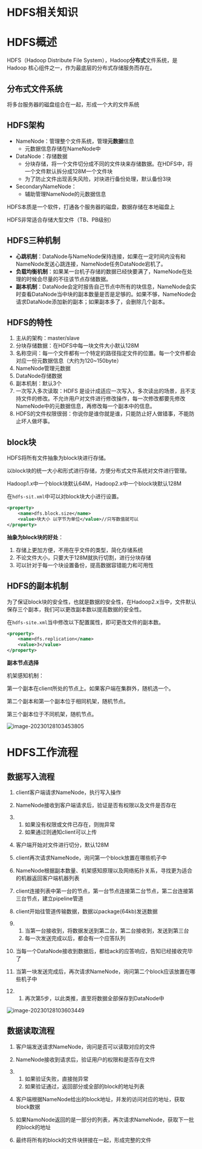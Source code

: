 # HDFS相关知识

# HDFS概述

HDFS（Hadoop Distribute File System），Hadoop**分布式**文件系统，是 Hadoop 核心组件之一，作为最底层的分布式存储服务而存在。

## 分布式文件系统

将多台服务器的磁盘组合在一起，形成一个大的文件系统

## HDFS架构

- NameNode：管理整个文件系统，管理**元数据**信息
  - 元数据信息存储在NameNode中
- DataNode：存储数据
  - 分块存储，将一个文件切分成不同的文件块来存储数据。在HDFS中，将一个文件默认拆分成128M一个文件块
  - 为了防止文件出现丢失风险，对块进行备份处理，默认备份3块
- SecondaryNameNode：
  - 辅助管理NameNode的元数据信息

HDFS本质是一个软件，打通各个服务器的磁盘，数据存储在本地磁盘上

HDFS非常适合存储大型文件（TB、PB级别）

## HDFS三种机制

- **心跳机制**：DataNode与NameNode保持连接，如果在一定时间内没有和NameNode发送心跳连接，NameNode任务DataNode宕机了。
- **负载均衡机制**：如果某一台机子存储的数据已经快要满了，NameNode在处理的时候会尽量的不往该节点存储数据。
- **副本机制**：DataNode会定时报告自己节点中所有的块信息，NameNode会实时查看DataNode当中块的副本数量是否是足够的。如果不够，NameNode会请求DataNode添加新的副本；如果副本多了，会删除几个副本。

## HDFS的特性

1. 主从的架构：master/slave
2. 分块存储数据：在HDFS中每一块文件大小默认128M
3. 名称空间：每一个文件都有一个特定的路径指定文件的位置。每一个文件都会对应一份元数据信息（大约为120~150byte）
4. NameNode管理元数据
5. DataNode存储数据
6. 副本机制：默认3个
7. 一次写入多次读取：HDFS 是设计成适应一次写入，多次读出的场景，且不支持文件的修改。不允许用户对文件进行修改操作，每一次修改都要先修改NameNode中的元数据信息，再修改每一个副本中的信息。
8. HDFS的文件权限很弱：你说你是谁你就是谁，只能防止好人做错事，不能防止坏人做坏事。

## block块

HDFS将所有文件抽象为block块进行存储。

以block块的统一大小和形式进行存储，方便分布式文件系统对文件进行管理。

Hadoop1.x中一个block块默认64M，Hadoop2.x中一个block块默认128M

在`hdfs-sit.xml`中可以对block块大小进行设置。

```xml
<property>
	<name>dfs.block.size</name>
	<value>块大小 以字节为单位</value>//只写数值就可以 
</property>
```

**抽象为block块的好处**：

1. 存储上更加方便，不用在乎文件的类型，简化存储系统
2. 不论文件大小，只要大于128M就执行切割，进行分块存储
3. 可以针对于每一个块设置备份，提高数据容错能力和可用性

## HDFS的副本机制

为了保证block块的安全性，也就是数据的安全性，在Hadoop2.x当中，文件默认保存三个副本，我们可以更改副本数以提高数据的安全性。

在`hdfs-site.xml`当中修改以下配置属性，即可更改文件的副本数。

```xml
<property>
	<name>dfs.replication</name>
	<value>3</value>
</property>
```

**副本节点选择**

机架感知机制：

第一个副本在client所处的节点上。如果客户端在集群外，随机选一个。

第二个副本和第一个副本位于相同机架，随机节点。

第三个副本位于不同机架，随机节点。

![image-20230128103453805](http://image.coolcode.fun/images/202301281034961.png)

# HDFS工作流程

## 数据写入流程

1. client客户端请求NameNode，执行写入操作

2. NameNode接收到客户端请求后，验证是否有权限以及文件是否存在

3. 1. 如果没有权限或文件已存在，则抛异常
   2. 如果通过则通知client可以上传

4. 客户端开始对文件进行切分，默认128M

5. client再次请求NameNode，询问第一个block放置在哪些机子中

6. NameNode根据副本数量、机架感知原理以及网络拓扑关系，寻找更为适合的机器返回客户端机器列表

7. client连接列表中第一台的节点，第一台节点连接第二台节点，第二台连接第三台节点，建立pipeline管道

8. client开始往管道传输数据，数据以package(64kb)发送数据

9. 1. 当第一台接收到，将数据发送到第二台，第二台接收到，发送到第三台
   2. 每一次发送完成以后，都会有一个应答队列

10. 当每一个DataNode接收到数据后，都给ack的应答响应，告知已经接收完毕了

11. 当第一块发送完成后，再次请求NameNode，询问第二个block应该放置在哪些机子中

12. 1. 再次第5步，以此类推，直至将数据全部保存到DataNode中

![image-20230128103603449](http://image.coolcode.fun/images/202301281036587.png)

## 数据读取流程

1. 客户端发送请求NameNode，询问是否可以读取对应的文件

2. NameNode接收到请求后，验证用户的权限和是否存在文件

3. 1. 如果验证失败，直接抛异常
   2. 如果验证通过，返回部分或全部的block的地址列表

4. 客户端根据NameNode给出的block地址，并发的访问对应的地址，获取block数据

5. 如果NamoNode返回的是一部分的列表，再次请求NameNode，获取下一批的block的地址

6. 最终将所有的block的文件块拼接在一起，形成完整的文件